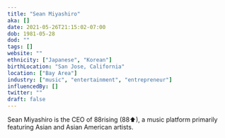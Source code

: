 ```yaml
---
title: "Sean Miyashiro"
aka: []
date: 2021-05-26T21:15:02-07:00
dob: 1981-05-28
dod: ""
tags: []
website: ""
ethnicity: ["Japanese", "Korean"]
birthLocation: "San Jose, California"
location: ["Bay Area"]
industry: ["music", "entertainment", "entrepreneur"]
influencedBy: []
twitter: ""
draft: false
---
```


Sean Miyashiro is the CEO of 88rising (88⬆), a music platform primarily featuring Asian and Asian American artists.
